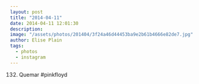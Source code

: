```yaml
---
layout: post
title: "2014-04-11"
date: 2014-04-11 12:01:30
description: 
image: "/assets/photos/201404/3f24a46d44453ba9e2b61b4666e82de7.jpg"
author: Elise Plain
tags: 
  - photos
  - instagram
---
```


132. Quemar #pinkfloyd
<p></p>
